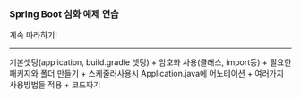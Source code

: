 <h3>Spring Boot 심화 예제 연습</h3>
<p>계속 따라하기!</p>
<hr>
<span>기본셋팅(application, build.gradle 셋팅) + 암호화 사용(클래스, import등) + 필요한 패키지와 폴더 만들기 + 스케줄러사용시 Application.java에 어노테이션 + 여러가지 사용방법들 적용 + 코드짜기</span>
